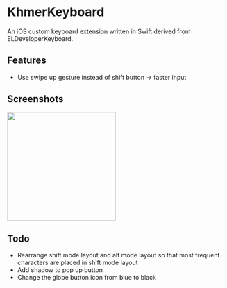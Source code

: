 KhmerKeyboard
===================

An iOS custom keyboard extension written in Swift derived from ELDeveloperKeyboard. 

Features
------------

* Use swipe up gesture instead of shift button -> faster input

## Screenshots

<img src="iOS\ Simulator\ Screenshot.png" width="250">

Todo
-------------

* Rearrange shift mode layout and alt mode layout so that most frequent characters are placed in shift mode layout
* Add shadow to pop up button
* Change the globe button icon from blue to black